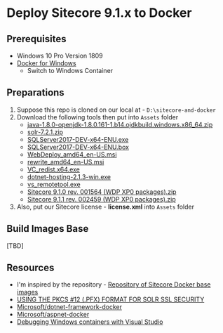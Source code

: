 # Deploy Sitecore 9.1.x to Docker

## Prerequisites

- Windows 10 Pro Version 1809
- [Docker for Windows](https://hub.docker.com/editions/community/docker-ce-desktop-windows)
  - Switch to Windows Container

## Preparations

1. Suppose this repo is cloned on our local at - `D:\sitecore-and-docker`
1. Download the following tools then put into `Assets` folder
   - [java-1.8.0-openjdk-1.8.0.161-1.b14.ojdkbuild.windows.x86_64.zip](https://github.com/ojdkbuild/ojdkbuild/releases/download/1.8.0.161-1/java-1.8.0-openjdk-1.8.0.161-1.b14.ojdkbuild.windows.x86_64.zip)
   - [solr-7.2.1.zip](http://archive.apache.org/dist/lucene/solr/7.2.1/solr-7.2.1.zip)
   - [SQLServer2017-DEV-x64-ENU.exe](https://go.microsoft.com/fwlink/?linkid=840945)
   - [SQLServer2017-DEV-x64-ENU.box](https://go.microsoft.com/fwlink/?linkid=840944)
   - [WebDeploy_amd64_en-US.msi](https://download.microsoft.com/download/0/1/D/01DC28EA-638C-4A22-A57B-4CEF97755C6C/WebDeploy_amd64_en-US.msi)
   - [rewrite_amd64_en-US.msi](https://download.microsoft.com/download/1/2/8/128E2E22-C1B9-44A4-BE2A-5859ED1D4592/rewrite_amd64_en-US.msi)
   - [VC_redist.x64.exe](https://aka.ms/vs/15/release/VC_redist.x64.exe)
   - [dotnet-hosting-2.1.3-win.exe](https://dotnet.microsoft.com/download/thank-you/dotnet-runtime-2.1.9-windows-hosting-bundle-installer)
   - [vs_remotetool.exe](https://aka.ms/vs/15/release/RemoteTools.amd64ret.enu.exe)
   - [Sitecore 9.1.0 rev. 001564 (WDP XP0 packages).zip](https://dev.sitecore.net)
   - [Sitecore 9.1.1 rev. 002459 (WDP XP0 packages).zip](https://dev.sitecore.net)
1. Also, put our Sitecore license - **license.xml** into `Assets` folder

## Build Images Base

[TBD]

## Resources

- I'm inspired by the repository - [Repository of Sitecore Docker base images](https://github.com/sitecoreops/sitecore-images)
- [USING THE PKCS #12 (.PFX) FORMAT FOR SOLR SSL SECURITY](https://blogs.perficientdigital.com/2018/08/20/using-the-pkcs12-pfx-format-for-solr-ssl-security/)
- [Microsoft/dotnet-framework-docker](https://github.com/Microsoft/dotnet-framework-docker/blob/master/4.7.2/runtime/windowsservercore-ltsc2019/Dockerfile)
- [Microsoft/aspnet-docker](https://github.com/Microsoft/aspnet-docker/blob/master/4.7.2-windowsservercore-1709/runtime/Dockerfile)
- [Debugging Windows containers with Visual Studio](https://medium.com/@marco.fiocco/debugging-windows-containers-with-visual-studio-yes-also-c-apps-740f6e1965b8)